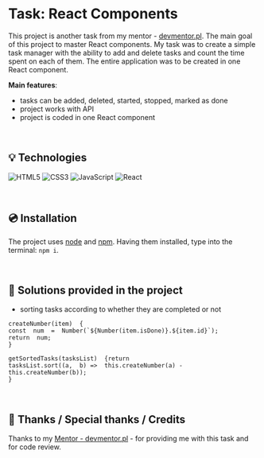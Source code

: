 # Task: React Components

This project is another task from my mentor - [devmentor.pl](https://devmentor.pl/). The main goal of this project to master React components. My task was to create a simple task manager with the ability to add and delete tasks and count the time spent on each of them. The entire application was to be created in one React component.

**Main features**:
- tasks can be added, deleted, started, stopped, marked as done
- project works with API
- project is coded in one React component


&nbsp;
 
## 💡 Technologies
![HTML5](https://img.shields.io/badge/html5-%23E34F26.svg?style=for-the-badge&logo=html5&logoColor=white)
![CSS3](https://img.shields.io/badge/css3-%231572B6.svg?style=for-the-badge&logo=css3&logoColor=white)
![JavaScript](https://img.shields.io/badge/javascript-%23323330.svg?style=for-the-badge&logo=javascript&logoColor=%23F7DF1E)
![React](https://img.shields.io/badge/react-%2320232a.svg?style=for-the-badge&logo=react&logoColor=%2361DAFB)


&nbsp;
 
## 💿 Installation

The project uses [node](https://nodejs.org/en/) and [npm](https://www.npmjs.com/). Having them installed, type into the terminal: `npm i`.

&nbsp;
 
## 🤔 Solutions provided in the project

- sorting tasks according to whether they are completed or not
```
createNumber(item)  {
const  num  =  Number(`${Number(item.isDone)}.${item.id}`);
return  num;
}

getSortedTasks(tasksList)  {return
tasksList.sort((a,  b) =>  this.createNumber(a) -  this.createNumber(b));
}
```
&nbsp;
## 👏 Thanks / Special thanks / Credits
Thanks to my [Mentor - devmentor.pl](https://devmentor.pl/) - for providing me with this task and for code review.
